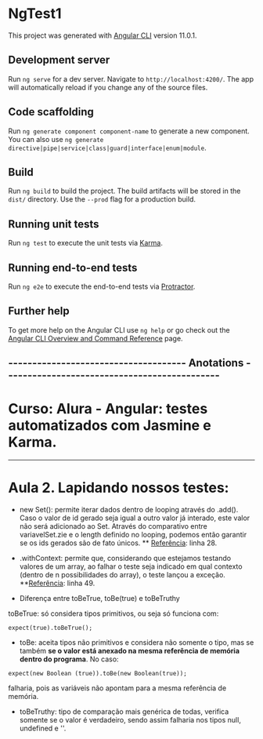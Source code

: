 # NgTest1

This project was generated with [Angular CLI](https://github.com/angular/angular-cli) version 11.0.1.

## Development server

Run `ng serve` for a dev server. Navigate to `http://localhost:4200/`. The app will automatically reload if you change any of the source files.

## Code scaffolding

Run `ng generate component component-name` to generate a new component. You can also use `ng generate directive|pipe|service|class|guard|interface|enum|module`.

## Build

Run `ng build` to build the project. The build artifacts will be stored in the `dist/` directory. Use the `--prod` flag for a production build.

## Running unit tests

Run `ng test` to execute the unit tests via [Karma](https://karma-runner.github.io).

## Running end-to-end tests

Run `ng e2e` to execute the end-to-end tests via [Protractor](http://www.protractortest.org/).

## Further help

To get more help on the Angular CLI use `ng help` or go check out the [Angular CLI Overview and Command Reference](https://angular.io/cli) page.

## ------------------------------------- Anotations ---------------------------------------------

# Curso: Alura - Angular: testes automatizados com Jasmine e Karma.

---

# Aula 2. Lapidando nossos testes:

- new Set(): permite iterar dados dentro de looping através do .add(). Caso o valor de id gerado seja igual a outro valor já interado, este valor não será adicionado ao Set. Através do comparativo entre variavelSet.zie e o length definido no looping, podemos então garantir se os ids gerados são de fato únicos.
  \*\* [Referência](https://github.com/DeniseLuiz/testes-de-unidade-karma-jasmine/blob/master/src/app/shared/services/unique-id/unique-id.service.spec.ts): linha 28.

- .withContext: permite que, considerando que estejamos testando valores de um array, ao falhar o teste seja indicado em qual contexto (dentro de n possibilidades do array), o teste lançou a exceção.
  \*\*[Referência](https://github.com/DeniseLuiz/testes-de-unidade-karma-jasmine/blob/master/src/app/shared/services/unique-id/unique-id.service.spec.ts): linha 49.

- Diferença entre toBeTrue, toBe(true) e toBeTruthy

<p>toBeTrue: só considera tipos primitivos, ou seja só funciona com:

```
expect(true).toBeTrue();
```

- toBe: aceita tipos não primitivos e considera não somente o tipo, mas se também <strong>se o valor está anexado na mesma referência de memória dentro do programa</strong>. No caso:

```
expect(new Boolean (true)).toBe(new Boolean(true));
```

falharia, pois as variáveis não apontam para a mesma referência de memória.

- toBeTruthy: tipo de comparação mais genérica de todas, verifica somente se o valor é verdadeiro, sendo assim falharia nos tipos null, undefined e ''.</p>
